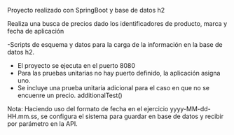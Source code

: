 Proyecto realizado con SpringBoot y base de datos h2

Realiza una busca de precios dado los identificadores de producto, marca y fecha de aplicación

-Scripts de esquema y datos para la carga de la información en la base de datos h2.
- El proyecto se ejecuta en el puerto 8080
- Para las pruebas unitarias no hay puerto definido, la aplicación asigna uno.
- Se incluye una prueba unitaria adicional para el caso en que no se encuenre un precio. additionalTest()


Nota: Haciendo uso del formato de fecha en el ejercicio yyyy-MM-dd-HH.mm.ss, se configura el sistema para guardar en base de datos y recibir por parámetro en la API.
